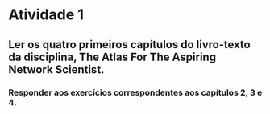 # Atividade 1

## Ler os quatro primeiros capítulos do livro-texto da disciplina, The Atlas For The Aspiring Network Scientist.

### Responder aos exercícios correspondentes aos capítulos 2, 3 e 4.